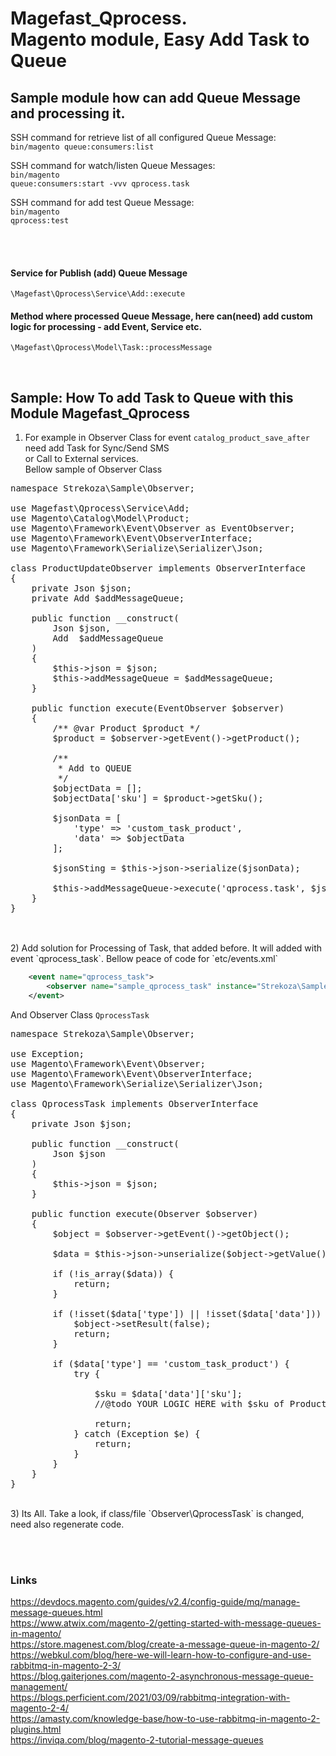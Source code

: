 # Magefast_Qprocess. <br>Magento module, Easy Add Task to Queue

## Sample module how can add Queue Message and processing it.


SSH command for retrieve list of all configured Queue Message:
<br>
<code>bin/magento queue:consumers:list</code>

SSH command for watch/listen Queue Messages:
<br>
<code>bin/magento queue:consumers:start -vvv qprocess.task</code>

SSH command for add test Queue Message:
<br>
<code>bin/magento qprocess:test</code>

<br>
<br>

#### Service for Publish (add) Queue Message 
`\Magefast\Qprocess\Service\Add::execute`


#### Method where processed Queue Message, here can(need) add custom logic for processing - add Event, Service etc.
`\Magefast\Qprocess\Model\Task::processMessage`


<br>

## Sample: How To add Task to Queue with this Module Magefast_Qprocess

1) For example in Observer Class for event `catalog_product_save_after` need add Task for Sync/Send SMS <br>or Call to External services. 
   <br>Bellow sample of Observer Class

<pre>
namespace Strekoza\Sample\Observer;

use Magefast\Qprocess\Service\Add;
use Magento\Catalog\Model\Product;
use Magento\Framework\Event\Observer as EventObserver;
use Magento\Framework\Event\ObserverInterface;
use Magento\Framework\Serialize\Serializer\Json;

class ProductUpdateObserver implements ObserverInterface
{
    private Json $json;
    private Add $addMessageQueue;

    public function __construct(
        Json $json,
        Add  $addMessageQueue
    )
    {
        $this->json = $json;
        $this->addMessageQueue = $addMessageQueue;
    }

    public function execute(EventObserver $observer)
    {
        /** @var Product $product */
        $product = $observer->getEvent()->getProduct();

        /**
         * Add to QUEUE
         */
        $objectData = [];
        $objectData['sku'] = $product->getSku();

        $jsonData = [
            'type' => 'custom_task_product',
            'data' => $objectData
        ];

        $jsonSting = $this->json->serialize($jsonData);

        $this->addMessageQueue->execute('qprocess.task', $jsonSting);
    }
}

</pre>
<br>
2) Add solution for Processing of Task, that added before.
   It will added with event `qprocess_task`.
   Bellow peace of code for `etc/events.xml`

```xml
    <event name="qprocess_task">
        <observer name="sample_qprocess_task" instance="Strekoza\Sample\Observer\QprocessTask"/>
    </event>
```

   And Observer Class `QprocessTask`
   <pre>
namespace Strekoza\Sample\Observer;

use Exception;
use Magento\Framework\Event\Observer;
use Magento\Framework\Event\ObserverInterface;
use Magento\Framework\Serialize\Serializer\Json;

class QprocessTask implements ObserverInterface
{
    private Json $json;

    public function __construct(
        Json $json
    )
    {
        $this->json = $json;
    }

    public function execute(Observer $observer)
    {
        $object = $observer->getEvent()->getObject();

        $data = $this->json->unserialize($object->getValue());

        if (!is_array($data)) {
            return;
        }

        if (!isset($data['type']) || !isset($data['data'])) {
            $object->setResult(false);
            return;
        }

        if ($data['type'] == 'custom_task_product') {
            try {

                $sku = $data['data']['sku'];
                //@todo YOUR LOGIC HERE with $sku of Product

                return;
            } catch (Exception $e) {
                return;
            }
        }
    }
}
</pre>
<br>
3) Its All. Take a look, if class/file `Observer\QprocessTask` is changed, need also regenerate code.



<br><br>
### Links
https://devdocs.magento.com/guides/v2.4/config-guide/mq/manage-message-queues.html
<br>
https://www.atwix.com/magento-2/getting-started-with-message-queues-in-magento/
<br>
https://store.magenest.com/blog/create-a-message-queue-in-magento-2/
<br>
https://webkul.com/blog/here-we-will-learn-how-to-configure-and-use-rabbitmq-in-magento-2-3/
<br>
https://blog.gaiterjones.com/magento-2-asynchronous-message-queue-management/
<br>
https://blogs.perficient.com/2021/03/09/rabbitmq-integration-with-magento-2-4/
<br>
https://amasty.com/knowledge-base/how-to-use-rabbitmq-in-magento-2-plugins.html
<br>
https://inviqa.com/blog/magento-2-tutorial-message-queues
